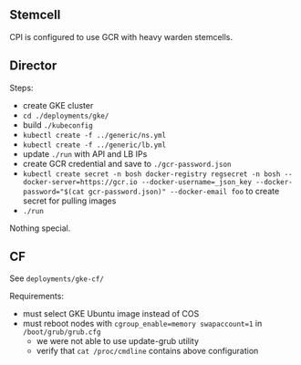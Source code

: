 ## Stemcell

CPI is configured to use GCR with heavy warden stemcells.

## Director

Steps:

- create GKE cluster
- `cd ./deployments/gke/`
- build `./kubeconfig`
- `kubectl create -f ../generic/ns.yml`
- `kubectl create -f ../generic/lb.yml`
- update `./run` with API and LB IPs
- create GCR credential and save to `./gcr-password.json`
- `kubectl create secret -n bosh docker-registry regsecret -n bosh --docker-server=https://gcr.io --docker-username=_json_key --docker-password="$(cat gcr-password.json)" --docker-email foo` to create secret for pulling images
- `./run`

Nothing special.

## CF

See `deployments/gke-cf/`

Requirements:

- must select GKE Ubuntu image instead of COS
- must reboot nodes with `cgroup_enable=memory swapaccount=1` in `/boot/grub/grub.cfg`
  - we were not able to use update-grub utility
  - verify that `cat /proc/cmdline` contains above configuration
